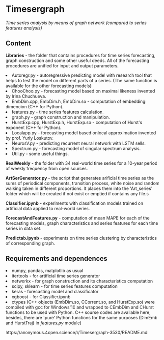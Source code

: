 # Timesergraph
<I>Time series analysis by means of graph network (compared to series features analysis)</I> </p>

<H2>Content</H2>
<B>Libraries</B> - the folder that contains procedures for time series forecasting, graph construction and some other useful deeds. All of the forecasting procedures are unified for input and output parameters. </p>
<p>
<LI>Autoregr.py - autoregressive predicting model with research tool that helps to test the model on different parts of a series. (The same function is available for the other forecasting models)</LI>
<LI>ChooChoo.py - forecasting model based on maximal likeness invented by Irina Chuchueva. </LI>
<LI>EmbDim.cpp, EmbDim.h, EmbDim.so - computation of embedding dimencion (C++ for Python). </LI>
<LI>features.py - time series features calculation. </LI>
<LI>graph.py - graph construction and manipulation. </LI>
<LI>HurstExp.cpp, HurstExp.h, HurstExp.so - computation of Hurst's exponent (C++ for Python). </LI>
<LI>Localapp.py - forecasting model based onlocal approximation invented by prof. Yuriy Loskutov. </LI>
<LI>NeurosV.py - predicting recurrent neural network with LSTM sells.</LI>
<LI>Spectrum.py - forecasting model of singular spectrum analysis. </LI>
<LI>Util.py - some useful things. </LI>
</p>
<B>RealWeekly</B> - the folder with 34 real-world time series for a 10-year period of weekly frequency from open sources.</p>
<B>ArtSerGenerator.py</B> - the script that generates arificial time series as the sums of periodical components, transition process, white noise and random walking taken in different proportions. It places them into the 'Art_series' folder which will be created if not exist or emptied if contains any file.s</p>
<B>Classifier.ipynb</B> - experiments with classification models trained on artificial data applied to real-world series.</p>
<B>ForecastAndFeatures.py</B> - computation of mean MAPE for each of the forecasting models, graph characteristics and series features for each time series in data set.</p>
<B>Predictab.ipynb</B> - experiments on time series clustering by characteristics of corresponding graph.</p>
<H2>Requirements and dependences</H2>
<LI>numpy, pandas, matplotlib as usual</LI>
<LI>itertools - for artificial time series generator</LI>
<LI>networkx - for graph construction and its characteristics computation</LI>
<LI>scipy, sklearn - for time series features computation</LI>
<LI>keras - forecasting model and classificator</LI>
<LI>xgboost - for Classifier.ipynb</LI>
<LI>ctypes (C++ objects (EmbDim.so, CCorrent.so, and HurstExp.so) were compiled with gcc for Windows'10 and wrapped to CEmbDim and CНurst functions to be used with Python. C++ sourse codes are available here, besides, there are 'pure' Python functions for the same purposes (DimEmb and HurstTraj) in <I>features.py</I> module) </LI>
</p>
https://anonymous.4open.science/r/Timesergraph-3530/README.md
